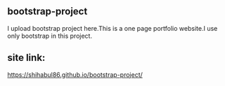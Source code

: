 ## bootstrap-project
I upload bootstrap project here.This is a one page portfolio website.I use only bootstrap in this project.
## site link:
https://shihabul86.github.io/bootstrap-project/
